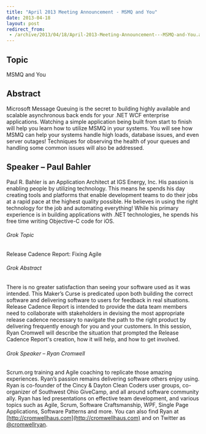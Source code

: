 ```yaml
---
title: "April 2013 Meeting Announcement - MSMQ and You"
date: 2013-04-18
layout: post
redirect_from:
 - /archive/2013/04/18/April-2013-Meeting-Announcement---MSMQ-and-You.aspx/index.html
---
```


## Topic

MSMQ and You

## Abstract

Microsoft Message Queuing is the secret to building highly available and scalable asynchronous back ends for your .NET WCF enterprise applications. Watching a simple application being built from start to finish will help you learn how to utilize MSMQ in your systems. You will see how MSMQ can help your systems handle high loads, database issues, and even server outages! Techniques for observing the health of your queues and handling some common issues will also be addressed.

## Speaker – Paul Bahler

Paul R. Bahler is an Application Architect at IGS Energy, Inc. His passion is enabling people by utilizing technology. This means he spends his day creating tools and platforms that enable development teams to do their jobs at a rapid pace at the highest quality possible. He believes in using the right technology for the job and automating everything! While his primary experience is in building applications with .NET technologies, he spends his free time writing Objective-C code for iOS.

###### Grok Topic

Release Cadence Report: Fixing Agile

###### Grok Abstract

There is no greater satisfaction than seeing your software used as it was intended. This Maker’s Curse is predicated upon both building the correct software and delivering software to users for feedback in real situations. Release Cadence Report is intended to provide the data team members need to collaborate with stakeholders in devising the most appropriate release cadence necessary to navigate the path to the right product by delivering frequently enough for you and your customers. In this session, Ryan Cromwell will describe the situation that prompted the Release Cadence Report's creation, how it will help, and how to get involved.

###### Grok Speaker – Ryan Cromwell

Scrum.org training and Agile coaching to replicate those amazing experiences. Ryan’s passion remains delivering software others enjoy using. Ryan is co-founder of the Cincy & Dayton Clean Coders user groups, co-organizer of Southwest Ohio GiveCamp, and all around software community ally. Ryan has led presentations on effective team development, and various topics such as Agile, Scrum, Software Craftsmanship, WPF, Single Page Applications, Software Patterns and more. You can also find Ryan at  [http://cromwellhaus.com](http://cromwellhaus.com) and on Twitter as [@cromwellryan](https://twitter.com/cromwellryan).